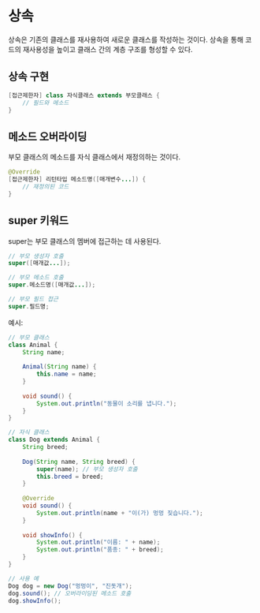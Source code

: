 # 상속

상속은 기존의 클래스를 재사용하여 새로운 클래스를 작성하는 것이다. 상속을 통해 코드의 재사용성을 높이고 클래스 간의 계층 구조를 형성할 수 있다.

## 상속 구현

```java
[접근제한자] class 자식클래스 extends 부모클래스 {
    // 필드와 메소드
}
```


## 메소드 오버라이딩

부모 클래스의 메소드를 자식 클래스에서 재정의하는 것이다.

```java
@Override
[접근제한자] 리턴타입 메소드명([매개변수...]) {
    // 재정의된 코드
}
```


## super 키워드

super는 부모 클래스의 멤버에 접근하는 데 사용된다.

```java
// 부모 생성자 호출
super([매개값...]);

// 부모 메소드 호출
super.메소드명([매개값...]);

// 부모 필드 접근
super.필드명;
```

예시:

```java
// 부모 클래스
class Animal {
    String name;
    
    Animal(String name) {
        this.name = name;
    }
    
    void sound() {
        System.out.println("동물이 소리를 냅니다.");
    }
}

// 자식 클래스
class Dog extends Animal {
    String breed;
    
    Dog(String name, String breed) {
        super(name); // 부모 생성자 호출
        this.breed = breed;
    }
    
    @Override
    void sound() {
        System.out.println(name + "이(가) 멍멍 짖습니다.");
    }
    
    void showInfo() {
        System.out.println("이름: " + name);
        System.out.println("품종: " + breed);
    }
}

// 사용 예
Dog dog = new Dog("멍멍이", "진돗개");
dog.sound(); // 오버라이딩된 메소드 호출
dog.showInfo();
```

